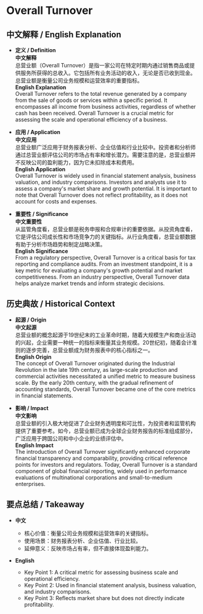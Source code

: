 # Overall Turnover

## 中文解释 / English Explanation

* **定义 / Definition**  
  **中文解释**  
  总营业额（Overall Turnover）是指一家公司在特定时期内通过销售商品或提供服务所获得的总收入。它包括所有业务活动的收入，无论是否已收到现金。总营业额是衡量公司业务规模和运营效率的重要指标。  
  **English Explanation**  
  Overall Turnover refers to the total revenue generated by a company from the sale of goods or services within a specific period. It encompasses all income from business activities, regardless of whether cash has been received. Overall Turnover is a crucial metric for assessing the scale and operational efficiency of a business.

* **应用 / Application**  
  **中文应用**  
  总营业额广泛应用于财务报表分析、企业估值和行业比较中。投资者和分析师通过总营业额评估公司的市场占有率和增长潜力。需要注意的是，总营业额并不反映公司的盈利能力，因为它未扣除成本和费用。  
  **English Application**  
  Overall Turnover is widely used in financial statement analysis, business valuation, and industry comparisons. Investors and analysts use it to assess a company's market share and growth potential. It is important to note that Overall Turnover does not reflect profitability, as it does not account for costs and expenses.

* **重要性 / Significance**  
  **中文重要性**  
  从监管角度看，总营业额是税务申报和合规审计的重要依据。从投资角度看，它是评估公司成长性和市场竞争力的关键指标。从行业角度看，总营业额数据有助于分析市场趋势和制定战略决策。  
  **English Significance**  
  From a regulatory perspective, Overall Turnover is a critical basis for tax reporting and compliance audits. From an investment standpoint, it is a key metric for evaluating a company's growth potential and market competitiveness. From an industry perspective, Overall Turnover data helps analyze market trends and inform strategic decisions.

## 历史典故 / Historical Context

* **起源 / Origin**  
  **中文起源**  
  总营业额的概念起源于19世纪末的工业革命时期，随着大规模生产和商业活动的兴起，企业需要一种统一的指标来衡量其业务规模。20世纪初，随着会计准则的逐步完善，总营业额成为财务报表中的核心指标之一。  
  **English Origin**  
  The concept of Overall Turnover originated during the Industrial Revolution in the late 19th century, as large-scale production and commercial activities necessitated a unified metric to measure business scale. By the early 20th century, with the gradual refinement of accounting standards, Overall Turnover became one of the core metrics in financial statements.

* **影响 / Impact**  
  **中文影响**  
  总营业额的引入极大地促进了企业财务透明度和可比性，为投资者和监管机构提供了重要参考。如今，总营业额已成为全球企业财务报告的标准组成部分，广泛应用于跨国公司和中小企业的业绩评估中。  
  **English Impact**  
  The introduction of Overall Turnover significantly enhanced corporate financial transparency and comparability, providing critical reference points for investors and regulators. Today, Overall Turnover is a standard component of global financial reporting, widely used in performance evaluations of multinational corporations and small-to-medium enterprises.

## 要点总结 / Takeaway

* **中文**  
  - 核心价值：衡量公司业务规模和运营效率的关键指标。  
  - 使用场景：财务报表分析、企业估值、行业比较。  
  - 延伸意义：反映市场占有率，但不直接体现盈利能力。  

* **English**  
  - Key Point 1: A critical metric for assessing business scale and operational efficiency.  
  - Key Point 2: Used in financial statement analysis, business valuation, and industry comparisons.  
  - Key Point 3: Reflects market share but does not directly indicate profitability.